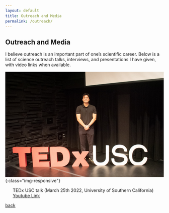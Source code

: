 ```yaml
---
layout: default
title: Outreach and Media
permalink: /outreach/
---
```


## Outreach and Media

I believe outreach is an important part of one’s scientific career. Below is a list of science outreach talks, interviews, and presentations I have given, with video links when available. 

<!-- <img class='dog_image' src="./assets/img/Tedx.jpg" alt="Picture with my Dogs."/> -->
![Ted-ex](./assets/img/Tedx.JPG){:class="img-responsive"}
<ol>
TEDx USC talk (March 25th 2022, University of Southern California) <a href="{{ site.tedx }}"> Youtube Link </a>
</ol>


[back](./)
